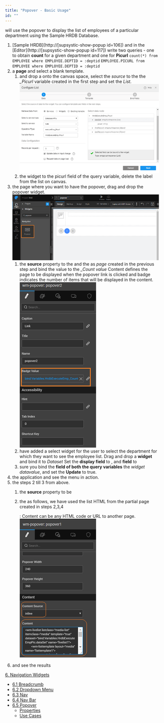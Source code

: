```yaml
---
title: "Popover - Basic Usage"
id: ""
---
```


will use the popover to display the list of employees of a particular department using the Sample HRDB Database.

1. [Sample HRDB](http://[supsystic-show-popup id=106]) and in the [Editor](http://[supsystic-show-popup id=117]) write two queries - one to obtain **count** for a given department and one for **Picurl** `count(*) from EMPLOYEE where EMPLOYEE.DEPTID = :deptid` `EMPLOYEE.PICURL from EMPLOYEE where EMPLOYEE.DEPTID = :deptid`
2. a **page** and select a blank template.
    1. and drop a onto the canvas space, select the _source_ to the the _\_Picurl_ variable created in the first step and set the _List. [![](../assets/popover_configurelist.png)](../assets/popover_configurelist.png)_ 
    2. the widget to the picurl field of the query variable, delete the label from the list on canvas.
3. the page where you want to have the popover, drag and drop the popover widget. [![](../assets/popover_drag.png)](../assets/popover_drag.png)
    1. the **source** property to the and the as _page_ created in the previous step and bind the value to the _\_Count value_ Content defines the page to be displayed when the popover link is clicked and badge indicates the number of items that will be displayed in the content. [![](../assets/popover_badgevalue.png)](../assets/popover_badgevalue.png)
    2. have added a select widget for the user to select the department for which they want to see the employee list. Drag and drop a **widget** and bind it to _Dataset_ Set the **display field** to , and **field** to
    3. sure you bind the **field of both the query variables** the _widget datavalue_, and set the **Update** to true.
4. the application and see the menu in action.
5. the steps 2 till 3 from above.
    1. the **source** property to be
    2. the as follows, we have used the list HTML from the partial page created in steps 2,3,4
        
        <wm-livelist listclass="media-list" itemclass="media" template="true" dataset="bind:Variables.HrdbExecuteEmpPic.dataSet" name="livelist1">
                <wm-listtemplate layout="media" name="listtemplate1">
                    <wm-container class="media-left media-top" paddingleft="15" name="container1">
                        <wm-picture picturesource="bind:Variables.HrdbExecuteEmpPic.dataSet.PICURL" name="Picture" class="media-object"></wm-picture>
                    </wm-container>
                </wm-listtemplate>
            </wm-livelist>
        
        : Content can be any HTML code or URL to another page. [![](../assets/popover_link2.png)](../assets/popover_link2.png)
6. and see the results

[6\. Navigation Widgets](/learn/app-development/widgets/widget-library/#nav-widgets)

- [6.1 Breadcrumb](/learn/app-development/widgets/navigation/breadcrumb/)
- [6.2 Dropdown Menu](/learn/app-development/widgets/navigation/dropdown-menu/)
- [6.3 Nav](/learn/app-development/widgets/navigation/nav/)
- [6.4 Nav Bar](/learn/app-development/widgets/navigation/nav-bar/)
- [6.5 Popover](/learn/app-development/widgets/navigation/popover/)
    - [Properties](/learn/app-development/widgets/navigation/popover/#properties)
    - [Use Cases](/learn/app-development/widgets/navigation/popover-basic-usage/)
